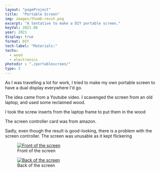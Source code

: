 ```yaml
---
layout: "pageProject"
title:  "Portable Screen"
img: images/thumb-recut.png
excerpt: "A tentative to make a DIY portable screen."
keyVal: 2021.06
year: 2021
display: true
format: DIY
tech-label: "Materials:"
techs:
  - wood
  - electronics
photodir : "./portablescreen/"
type: 3
---
```

<p>As I was travelling a lot for work, I tried to make my own portable screen to have a dual display everywhere I'd go.</p>
<p>The idea came from a Youtube video. I scavenged the screen from an old laptop, and used some reclaimed wood.</p>
<p>I took the screw inserts from the laptop frame to put them in the wood</p>
<p>The screen controller card was from amazon.</p>
<p>Sadly, even though the result is good-looking, there is a problem with the screen controller. The screen was unusable as it kept flickering</p>
<div class="project-gallery">
    <figure itemprop="associatedMedia" itemscope itemtype="http://schema.org/ImageObject">
        <a href="{{page.photodir}}recut.png" itemprop="contentUrl" data-size="4160x2602">
          <img class="project-image" src="{{page.photodir}}thumb-recut.png" itemprop="thumbnail" alt="Front of the screen" />
        </a>
        <figcaption itemprop="caption description">Front of the screen</figcaption>
    </figure>
    <figure itemprop="associatedMedia" itemscope itemtype="http://schema.org/ImageObject">
        <a href="{{page.photodir}}recut2.png" itemprop="contentUrl" data-size="4160x2519">
          <img class="project-image" src="{{page.photodir}}thumb-recut2.png" itemprop="thumbnail" alt="Back of the screen" />
        </a>
        <figcaption itemprop="caption description">Back of the screen</figcaption>
    </figure>
</div>